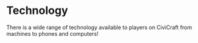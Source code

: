 # Technology

There is a wide range of technology available to players on CiviCraft from machines to phones and computers!

